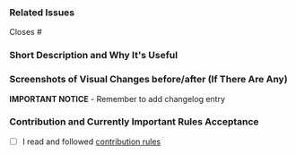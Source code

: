 ### Related Issues
 <!--  Put related issue number which this PR is closing. For example #123 -->

 Closes #

 ### Short Description and Why It's Useful
 <!-- Describe in a few words what is this Pull Request changing and why it's useful -->


 ### Screenshots of Visual Changes before/after (If There Are Any)
 <!-- If you made any changes in the UI layer, please provide before/after screenshots -->


 **IMPORTANT NOTICE** - Remember to add changelog entry


 ### Contribution and Currently Important Rules Acceptance
 <!-- Please get familiar with following info -->

 - [ ] I read and followed [contribution rules](https://github.com/hotwax/ionic-bopis#contribution-guideline)